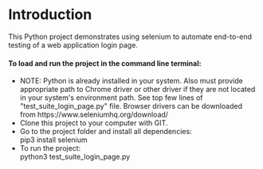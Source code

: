 # Introduction
This Python project demonstrates using selenium to automate end-to-end testing of a web application login page.

<h4>To load and run the project in the command line terminal:</h4>
<p>
<ul>
  <li>
    NOTE: Python is already installed in your system.  Also must provide appropriate path to Chrome driver or other driver if they are not located in your system's environment path.  See top few lines of "test_suite_login_page.py" file.  Browser drivers can be downloaded from https://www.seleniumhq.org/download/
  </li>
  <li>
    Clone this project to your computer with GIT.
  </li>
  <li>
    Go to the project folder and install all dependencies:<br>
    pip3 install selenium<br>

  </li>
  <li>
    To run the project:<br> 
    python3 test_suite_login_page.py
  </li>
</ul>
</p>